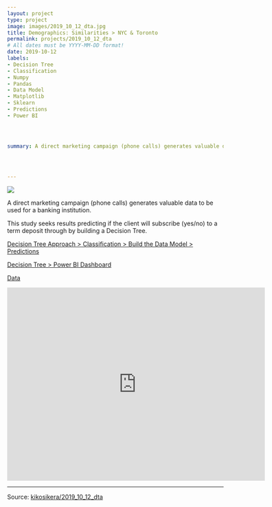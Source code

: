 ```yaml
---
layout: project
type: project
image: images/2019_10_12_dta.jpg
title: Demographics: Similarities > NYC & Toronto
permalink: projects/2019_10_12_dta
# All dates must be YYYY-MM-DD format!
date: 2019-10-12
labels:
- Decision Tree
- Classification
- Numpy
- Pandas
- Data Model
- Matplotlib
- Sklearn
- Predictions
- Power BI




summary: A direct marketing campaign (phone calls) generates valuable data to be used for a banking institution. This study seeks results predicting if the client will subscribe (yes/no) to a term deposit through by building a Decision Tree.




---
```


<img class="ui image" src="{{ site.baseurl }}/images/2019_10_12_dta_pannel.jpg">

A direct marketing campaign (phone calls) generates valuable data to be used for a banking institution.

This study seeks results predicting if the client will subscribe (yes/no) to a term deposit through by building a Decision Tree.


[Decision Tree Approach > Classification > Build the Data Model > Predictions](https://colab.research.google.com/gist/kikosikera/9809ff37bfbcbb312238eb926252e73c/2019_10_12_dta.ipynb?authuser=1)

[Decision Tree > Power BI Dashboard](https://app.powerbi.com/view?r=eyJrIjoiYmEzMTZhOWYtMjc5YS00Y2UxLTk2MWYtNTFmYTBiYzQwODJhIiwidCI6ImMzYTZiMzgzLTg0ZjctNDYyYi1hMWEzLTlhODU0M2EzYzMyYSIsImMiOjZ9)

[Data](https://github.com/kikosikera/2019_10_12_dta/tree/master/data)

<iframe width="600" height="450" src="https://app.powerbi.com/view?r=eyJrIjoiYmEzMTZhOWYtMjc5YS00Y2UxLTk2MWYtNTFmYTBiYzQwODJhIiwidCI6ImMzYTZiMzgzLTg0ZjctNDYyYi1hMWEzLTlhODU0M2EzYzMyYSIsImMiOjZ9" frameborder="0" allowFullScreen="true"></iframe>


<hr>

Source: <a href="https://github.com/kikosikera/2019_10_12_dta"><i class="large github icon"></i>kikosikera/2019_10_12_dta</a>
